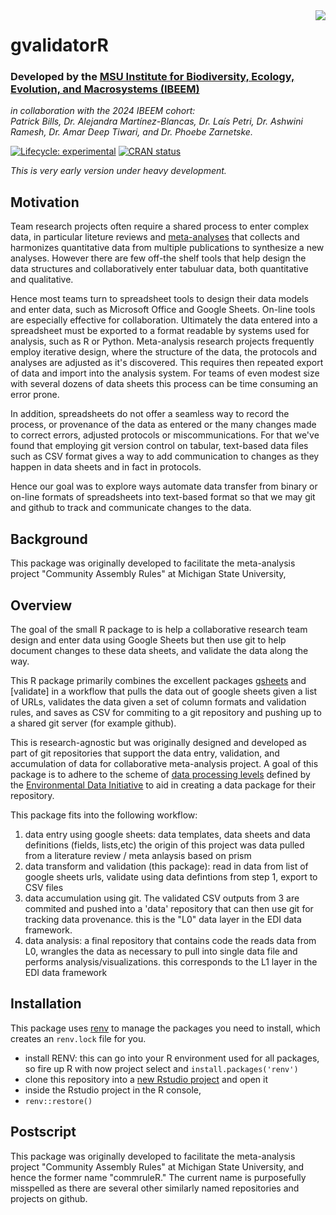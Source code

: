 
<!-- README.md is generated from README.Rmd. Please edit that file -->

<img align="right" src="https://avatars.githubusercontent.com/u/87339176?s=200&v=4">


# gvalidatorR

### Developed by the [MSU Institute for Biodiversity, Ecology, Evolution, and Macrosystems (IBEEM)](https://ibeem.msu.edu)  

*in collaboration with the 2024 IBEEM cohort: <br>
Patrick Bills, Dr. Alejandra Martínez-Blancas, Dr. Laís Petri, Dr. Ashwini Ramesh, Dr. Amar Deep Tiwari, and Dr. Phoebe Zarnetske.*

<!-- badges: start -->

[![Lifecycle:
experimental](https://img.shields.io/badge/lifecycle-experimental-orange.svg)](https://lifecycle.r-lib.org/articles/stages.html#experimental)
[![CRAN
status](https://www.r-pkg.org/badges/version/commruleR)](https://CRAN.R-project.org/package=commruleR)
<!-- badges: end -->

*This is very early version under heavy development.*

## Motivation

Team research projects often require a shared process to enter complex data, in particular liteture reviews 
and [meta-analyses](https://en.wikipedia.org/wiki/Meta-analysis) that collects and harmonizes quantitative data from multiple publications to 
synthesize a new analyses.    However there are few off-the shelf tools that help design the data structures and collaboratively enter tabuluar data, 
both quantitative and qualitative. 

Hence most teams turn to spreadsheet tools to design their data models and enter data, such as Microsoft Office and Google Sheets.  On-line tools are 
especially effective for collaboration.  Ultimately the data entered into a spreadsheet must be exported to a format readable by systems used for analysis, such as R or Python.   Meta-analysis research projects frequently employ iterative design, where the structure of the data, the protocols and analyses are adjusted as it's discovered.   This requires then repeated export of data and import into 
the analysis system.  For teams of even modest size with several dozens of data sheets this process 
can be time consuming an error prone. 

In addition, spreadsheets do not offer a seamless way to record the process, or provenance of the data as entered or 
the many changes made to correct errors, adjusted protocols or miscommunications.     For that we've found that 
employing git version control on tabular, text-based data files such as CSV format gives a way to add communication to 
changes as they happen in data sheets and in fact in protocols. 

Hence our goal was to explore ways automate data transfer from binary or on-line formats of spreadsheets into text-based format so that we may git and github to track and communicate changes to the data. 

## Background

This package was originally developed to facilitate the meta-analysis project "Community Assembly Rules" 
at Michigan State University, 
## Overview

The goal of the small R package to is help a collaborative research team design and enter data using Google Sheets but
then use git to help document changes to these data sheets, and validate the data along the way. 

This R package primarily combines the excellent packages [gsheets]() and [validate] in a workflow that pulls the data 
out of google sheets given a list of URLs, validates the data given a set of column formats and validation rules, and
saves as CSV for commiting to a git repository and pushing up to a shared git server (for example github).   

This is research-agnostic but was originally designed and developed  as part of git repositories that support the data entry,
validation, and accumulation of data for collaborative meta-analysis project.  A goal of this package is to adhere to the 
scheme of [data processing levels](https://edirepository.org/resources/cleaning-data-and-quality-control#data-processing-levels) 
defined by the [Environmental Data Initiative](https://edirepository.org) to aid in creating a data package for their repository. 

This package fits into the following workflow:

1.  data entry using google sheets: data templates, data sheets and data definitions (fields, lists,etc)
    the origin of this project was data pulled from a literature review / meta anlaysis based on prism
2.  data transform and validation (this package): read in data from list of google sheets urls,
    validate using data defintions from step 1, export to CSV files
3.  data accumulation using git.   The validated CSV outputs from 3 are commited and pushed
    into a 'data' repository that can then use git for tracking data provenance.  this is the "L0"
    data layer in the EDI data framework. 
4.  data analysis:  a final repository that contains code the reads data from L0, wrangles the
    data as necessary to pull into single data file and performs analysis/visualizations.
    this corresponds to the L1 layer in the EDI data framework

## Installation

This package uses [renv](https://rstudio.github.io/renv/) to manage the
packages you need to install, which creates an `renv.lock` file for you.

- install RENV: this can go into your R environment used for all
  packages, so fire up R with now project select and
  `install.packages('renv')`
- clone this repository into a [new Rstudio
  project](https://docs.posit.co/ide/user/ide/guide/code/projects.html)
  and open it
- inside the Rstudio project in the R console,
-  `renv::restore()`

## Postscript

This package was originally developed to facilitate the meta-analysis project "Community Assembly Rules" 
at Michigan State University, and hence the former name "commruleR."  The current name is purposefully 
misspelled as there are several other similarly named repositories and projects on github. 

